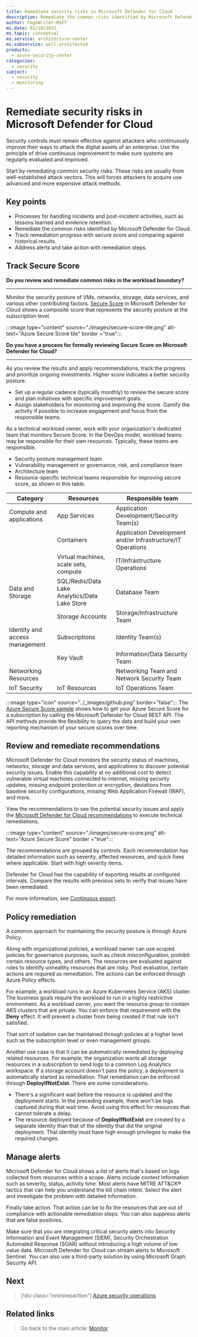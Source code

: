 ```yaml
---
title: Remediate security risks in Microsoft Defender for Cloud
description: Remediate the common risks identified by Microsoft Defender for Cloud.
author: PageWriter-MSFT
ms.date: 03/18/2021
ms.topic: conceptual
ms.service: architecture-center
ms.subservice: well-architected
products:
  - azure-security-center
categories:
  - security
subject:
  - security
  - monitoring
---
```


# Remediate security risks in Microsoft Defender for Cloud

Security controls must remain effective against attackers who continuously improve their ways to attack the digital assets of an enterprise. Use the principle of drive continuous improvement to make sure systems are regularly evaluated and improved.

Start by remediating common security risks. These risks are usually from well-established attack vectors. This will forces attackers to acquire use advanced and more expensive attack methods.

## Key points

- Processes for handling incidents and post-incident activities, such as lessons learned and evidence retention.
- Remediate the common risks identified by Microsoft Defender for Cloud.
- Track remediation progress with secure score and comparing against historical results.
- Address alerts and take action with remediation steps.

## Track Secure Score

**Do you review and remediate common risks in the workload boundary?**
***

Monitor the security posture of VMs, networks, storage, data services, and various other contributing factors. [Secure Score](/azure/security-center/secure-score-security-controls) in Microsoft Defender for Cloud shows a composite score that represents the security posture at the subscription level.

:::image type="content" source="./images/secure-score-tile.png" alt-text="Azure Secure Score tile" border ="true":::

**Do you have a process for formally reviewing Secure Score on Microsoft Defender for Cloud?**
***

As you review the results and apply recommendations, track the progress and prioritize ongoing investments. Higher score indicates a better security posture.

- Set up a regular cadence (typically monthly) to review the secure score and plan initiatives with specific improvement goals.
- Assign stakeholders for monitoring and improving the score. Gamify the activity if possible to increase engagement and focus from the responsible teams.

As a technical workload owner, work with your organization's dedicated team that monitors Secure Score. In the DevOps model, workload teams may be responsible for their own resources. Typically, these teams are responsible.

- Security posture management team
- Vulnerability management or governance, risk, and compliance team
- Architecture team
- Resource-specific technical teams responsible for improving secure score, as shown in this table.

|Category|Resources|Responsible team|
|---|---|---|
|Compute and applications|App Services|Application Development/Security Team(s) |
||Containers|Application Development and/or Infrastructure/IT Operations|
||Virtual machines, scale sets, compute|IT/Infrastructure Operations|
|Data and Storage|SQL/Redis/Data Lake Analytics/Data Lake Store|Database Team|
||Storage Accounts|Storage/Infrastructure Team|
|Identity and access management|Subscriptions|Identity Team(s)|
||Key Vault|Information/Data Security Team|
|Networking Resources||Networking Team and Network Security Team|
|IoT Security|IoT Resources | IoT Operations Team|

:::image type="icon" source="../_images/github.png" border="false"::: The [Azure Secure Score sample](https://github.com/mspnp/samples/tree/master/Security/AzureSecureScoreSample) shows how to get your Azure Secure Score for a subscription by calling the Microsoft Defender for Cloud REST API. The API methods provide the flexibility to query the data and build your own reporting mechanism of your secure scores over time.

## Review and remediate recommendations

Microsoft Defender for Cloud monitors the security status of machines, networks, storage and data services, and applications to discover potential security issues. Enable this capability at no additional cost to detect vulnerable virtual machines connected to internet, missing security updates, missing endpoint protection or encryption, deviations from baseline security configurations, missing Web Application Firewall (WAF), and more.

View the recommendations to see the potential security issues and apply the [Microsoft Defender for Cloud recommendations](/azure/security-center/security-center-recommendations) to execute technical remediations.

:::image type="content" source="./images/secure-score.png" alt-text="Azure Secure Score" border ="true":::

The recommendations are grouped by controls. Each recommendation has detailed information such as severity, affected resources, and quick fixes where applicable. Start with high severity items.

Defender for Cloud has the capability of exporting results at configured intervals. Compare the results with previous sets to verify that issues have been remediated.

For more information, see [Continuous export](/azure/security-center/continuous-export).

## Policy remediation

A common approach for maintaining the security posture is through Azure Policy.

Along with organizational policies, a workload owner can use scoped policies for governance purposes, such as check misconfiguration, prohibit certain resource types, and others. The resources are evaluated against rules to identify unhealthy resources that are risky. Post evaluation, certain actions are required as remediation. The actions can be enforced through Azure Policy effects.

For example, a workload runs in an Azure Kubernetes Service (AKS) cluster. The business goals require the workload to run in a highly restrictive environment. As a workload owner, you want the resource group to contain AKS clusters that are private. You can enforce that requirement with the **Deny** effect. It will prevent a cluster from being created if that rule isn't satisfied.

That sort of isolation can be maintained through policies at a higher level such as the subscription level or even management groups.

Another use case is that it can be automatically remediated by deploying related resources. For example, the organization wants all storage resources in a subscription to send logs to a common Log Analytics workspace. If a storage account doesn't pass the policy, a deployment is automatically started as remediation. That remediation can be enforced through **DeployIfNotExist**. There are some considerations.

- There's a significant wait before the resource is updated and the deployment starts. In the preceding example, there won't be logs captured during that wait time. Avoid using this effect for resources that cannot tolerate a delay.
- The resource deployed because of **DeployIfNotExist** are created by a separate identity than that of the identity that did the original deployment. That identity must have high enough privileges to make the required changes.

## Manage alerts

Microsoft Defender for Cloud shows a list of alerts that's based on logs collected from resources within a scope. Alerts include context information such as severity, status, activity time. Most alerts have MITRE ATT&CK® tactics that can help you understand the kill chain intent. Select the alert and investigate the problem with detailed information.

Finally take action. That action can be to fix the resources that are out of compliance with actionable remediation steps. You can also suppress alerts that are false positives.

Make sure that you are integrating critical security alerts into Security Information and Event Management (SIEM), Security Orchestration Automated Response (SOAR) without introducing a high volume of low value data. Microsoft Defender for Cloud can stream alerts to Microsoft Sentinel. You can also use a third-party solution by using Microsoft Graph Security API.

## Next

> [!div class="nextstepaction"]
> [Azure security operations](monitor-security-operations.md)

## Related links

> Go back to the main article: [Monitor](monitor.md)
